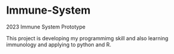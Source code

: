 # Immune-System
2023 Immune System Prototype

This project is developing my programmimg skill and also learning immunology and applying to python and R.
